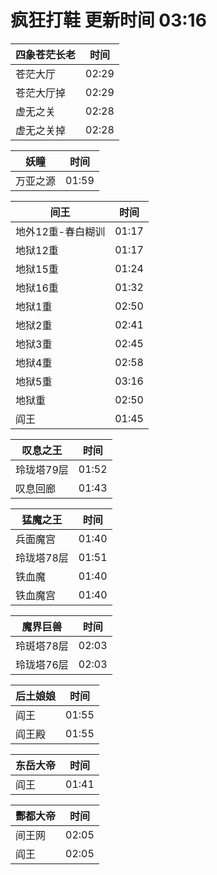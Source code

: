 # 疯狂打鞋 更新时间 03:16

| 四象苍茫长老   | 时间    |
|--------|-------|
| 苍茫大厅 | 02:29 |
| 苍茫大厅掉 | 02:29 |
| 虚无之关 | 02:28 |
| 虚无之关掉 | 02:28 |

| 妖瞳   | 时间    |
|--------|-------|
| 万亚之源 | 01:59 |

| 间王   | 时间    |
|--------|-------|
| 地外12重-春白糊训 | 01:17 |
| 地狱12重 | 01:17 |
| 地狱15重 | 01:24 |
| 地狱16重 | 01:32 |
| 地狱1重 | 02:50 |
| 地狱2重 | 02:41 |
| 地狱3重 | 02:45 |
| 地狱4重 | 02:58 |
| 地狱5重 | 03:16 |
| 地狱重 | 02:50 |
| 阎王 | 01:45 |

| 叹息之王   | 时间    |
|--------|-------|
| 玲珑塔79层 | 01:52 |
| 叹息回廊 | 01:43 |

| 猛魔之王   | 时间    |
|--------|-------|
| 兵面魔宫 | 01:40 |
| 玲珑塔78层 | 01:51 |
| 铁血魔 | 01:40 |
| 铁血魔宫 | 01:40 |

| 魔界巨兽   | 时间    |
|--------|-------|
| 玲斑塔78层 | 02:03 |
| 玲珑塔76层 | 02:03 |

| 后土娘娘   | 时间    |
|--------|-------|
| 阎王 | 01:55 |
| 阎王殿 | 01:55 |

| 东岳大帝   | 时间    |
|--------|-------|
| 阎王 | 01:41 |

| 酆都大帝   | 时间    |
|--------|-------|
| 间王网 | 02:05 |
| 阎王 | 02:05 |